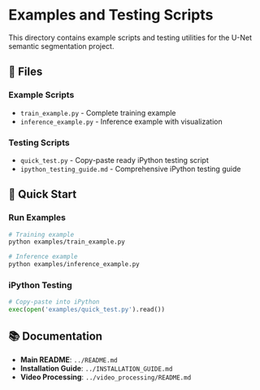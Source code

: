 # Examples and Testing Scripts

This directory contains example scripts and testing utilities for the U-Net semantic segmentation project.

## 📁 **Files**

### **Example Scripts**
- `train_example.py` - Complete training example
- `inference_example.py` - Inference example with visualization

### **Testing Scripts**
- `quick_test.py` - Copy-paste ready iPython testing script
- `ipython_testing_guide.md` - Comprehensive iPython testing guide

## 🚀 **Quick Start**

### **Run Examples**
```bash
# Training example
python examples/train_example.py

# Inference example
python examples/inference_example.py
```

### **iPython Testing**
```python
# Copy-paste into iPython
exec(open('examples/quick_test.py').read())
```

## 📚 **Documentation**

- **Main README**: `../README.md`
- **Installation Guide**: `../INSTALLATION_GUIDE.md`
- **Video Processing**: `../video_processing/README.md`
